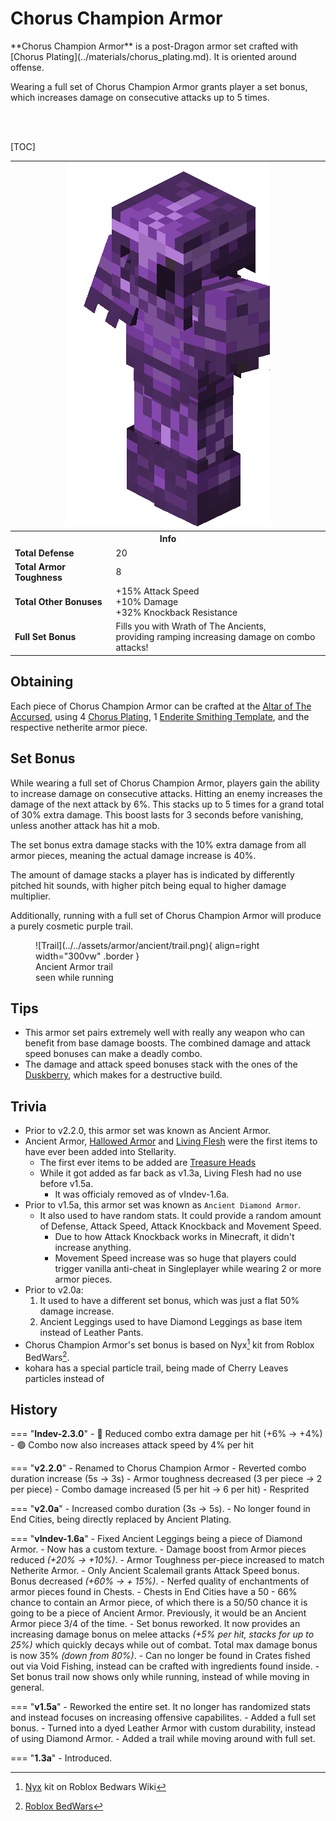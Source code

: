 # Chorus Champion Armor

<div class="result kohara-infobox-grid" markdown>
<div markdown class="kohara-infobox-text">
**Chorus Champion Armor** is a post-Dragon armor set crafted with [Chorus Plating](../materials/chorus_plating.md). It is oriented around offense.

Wearing a full set of Chorus Champion Armor grants player a set bonus, which increases damage on consecutive attacks up to 5 times.

<br><br>

[TOC]

</div>
<div class="kohara-infobox-table">
	<table id="kohara-infobox--item">
		<tr>
			<th colspan="2" class="kohara-infobox--top-image"><img src="../../../assets/armor/ancient/full.png" style="height: auto; image-rendering: auto;"></th>
		</tr>
		<tr>
			<th colspan="2">Info</th>
		</tr>
		<tr>
			<td><b>Total Defense</b></td>
			<td>20</td>
		</tr>
		<tr>
			<td><b>Total Armor Toughness</b></td>
			<td>8</td>
		</tr>
		<tr>
			<td><b>Total Other Bonuses</b></td>
			<td>
				+15% Attack Speed
				<br>
				+10% Damage
				<br>
				+32% Knockback Resistance
			</td>
		</tr>
		<tr>
			<td><b>Full Set Bonus</b></td>
			<td>
			Fills you with Wrath of The Ancients,
			<br>
			providing ramping increasing damage on combo attacks!
			</td>
		</tr>
	</table>
</div>
</div>

## Obtaining
Each piece of Chorus Champion Armor can be crafted at the [Altar of The Accursed](../../mechanics/altar_of_the_accursed.md), using 4 [Chorus Plating](../materials/chorus_plating.md), 1 [Enderite Smithing Template](../materials/enderite_smithing_template.md), and the respective netherite armor piece.


## Set Bonus
While wearing a full set of Chorus Champion Armor, players gain the ability to increase damage on consecutive attacks. Hitting an enemy increases the damage of the next attack by 6%. This stacks up to 5 times for a grand total of 30% extra damage. This boost lasts for 3 seconds before vanishing, unless another attack has hit a mob.

The set bonus extra damage stacks with the 10% extra damage from all armor pieces, meaning the actual damage increase is 40%.

The amount of damage stacks a player has is indicated by differently pitched hit sounds, with higher pitch being equal to higher damage multiplier.

Additionally, running with a full set of Chorus Champion Armor will produce a purely cosmetic purple trail.
<figure markdown>
  ![Trail](../../assets/armor/ancient/trail.png){ align=right width="300vw" .border }
  <figcaption>Ancient Armor trail<br>seen while running</figcaption>
</figure>

## Tips
- This armor set pairs extremely well with really any weapon who can benefit from base damage boosts. The combined damage and attack speed bonuses can make a deadly combo.
- The damage and attack speed bonuses stack with the ones of the [Duskberry](../trinkets/duskberry.md), which makes for a destructive build.

## Trivia
- Prior to v2.2.0, this armor set was known as Ancient Armor.
- <i class="icon-stellarity icon-stellarity-ancient-armor"></i>Ancient Armor, <i class="icon-stellarity icon-stellarity-hallowed-armor"></i>[Hallowed Armor](hallowed_armor.md) and <i class="icon-stellarity icon-stellarity-living-flesh"></i>[Living Flesh](../trinkets/living_flesh.md) were the first items to have ever been added into Stellarity.
    - The first ever items to be added are [Treasure Heads](../../mechanics/treasure_heads.md)
    - While it got added as far back as v1.3a, <i class="icon-stellarity icon-stellarity-living-flesh"></i>Living Flesh had no use before v1.5a.
        - It was officialy removed as of vIndev-1.6a.
- Prior to v1.5a, this armor set was known as <i class="icon-minecraft icon-minecraft-diamond-chestplate"></i>`Ancient Diamond Armor`.
    - It also used to have random stats. It could provide a random amount of Defense, Attack Speed, Attack Knockback and Movement Speed.
        - Due to how Attack Knockback works in Minecraft, it didn't increase anything.
        - Movement Speed increase was so huge that players could trigger vanilla anti-cheat in Singleplayer while wearing 2 or more armor pieces.
- Prior to v2.0a:
	1. It used to have a different set bonus, which was just a flat 50% damage increase.
	2. Ancient Leggings used to have Diamond Leggings as base item instead of Leather Pants.
- Chorus Champion Armor's set bonus is based on Nyx[^1] kit from Roblox BedWars[^2].
- kohara has a special particle trail, being made of Cherry Leaves particles instead of 

## History
=== "**Indev-2.3.0**"
	- :red_circle: Reduced combo extra damage per hit (+6% -> +4%)
	- :green_circle: Combo now also increases attack speed by 4% per hit
	
=== "**v2.2.0**"
    - Renamed to Chorus Champion Armor
    - Reverted combo duration increase (5s -> 3s)
    - Armor toughness decreased (3 per piece -> 2 per piece)
    - Combo damage increased (5 per hit -> 6 per hit)
	- Resprited
    
=== "**v2.0a**"
    - Increased combo duration (3s -> 5s).
    - No longer found in End Cities, being directly replaced by Ancient Plating.

=== "**vIndev-1.6a**"
	- Fixed Ancient Leggings being a piece of Diamond Armor.
	- Now has a custom texture.
	- Damage boost from Armor pieces reduced *(+20% -> +10%)*.
	- Armor Toughness per-piece increased to match Netherite Armor.
	- Only Ancient Scalemail grants Attack Speed bonus. Bonus decreased *(+60% -> + 15%)*.
	- Nerfed quality of enchantments of armor pieces found in Chests.
	- Chests in End Cities have a 50 - 66% chance to contain an Armor piece, of which there is a 50/50 chance it is going to be a piece of Ancient Armor. Previously, it would be an Ancient Armor piece 3/4 of the time.
	- Set bonus reworked. It now provides an increasing damage bonus on melee attacks *(+5% per hit, stacks for up to 25%)* which quickly decays while out of combat. Total max damage bonus is now 35% *(down from 80%)*.
	- Can no longer be found in Crates fished out via Void Fishing, instead can be crafted with ingredients found inside.
	- Set bonus trail now shows only while running, instead of while moving in general.

=== "**v1.5a**"
	- Reworked the entire set. It no longer has randomized stats and instead focuses on increasing offensive capabilites.
	- Added a full set bonus.
	- Turned into a dyed Leather Armor with custom durability, instead of using Diamond Armor.
	- Added a trail while moving around with full set.

=== "**1.3a**"
	- Introduced.

[^1]: [Nyx](https://robloxbedwars.fandom.com/wiki/Nyx) kit on Roblox Bedwars Wiki
[^2]: [Roblox BedWars](https://www.roblox.com/games/6872265039/)
